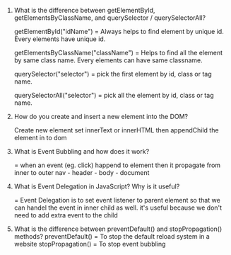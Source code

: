 1. What is the difference between getElementById, getElementsByClassName, and querySelector / querySelectorAll?
   
   getElementById("idName")
   = Always helps to find element by unique id. Every elements have unique id.

   getElementsByClassName("className")
   = Helps to find all the element by same class name. Every elements can have same classname.

   querySelector("selector")
   = pick the first element by id, class or tag name. 

   querySelectorAll("selector")
   = pick all the element by id, class or tag name. 

2. How do you create and insert a new element into the DOM?

   Create new element
   set innerText or innerHTML
   then appendChild the element in to dom

3. What is Event Bubbling and how does it work?

   = when an event (eg. click) happend to element then it propagate from inner to outer
   nav - header - body - document

4. What is Event Delegation in JavaScript? Why is it useful?

   = Event Delegation is to set event listener to parent element so that we can handel the event in inner child as well.
     it's useful because we don't need to add extra event to the child

5. What is the difference between preventDefault() and stopPropagation() methods?
     preventDefault()
   = To stop the default reload system in a website
   stopPropagation()
   = To stop event bubbling

   

